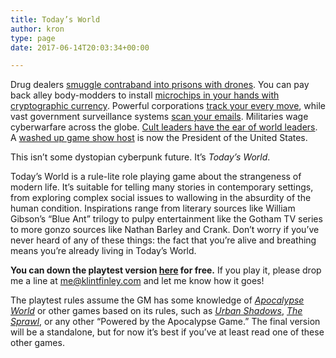 ```yaml
---
title: Today’s World
author: kron
type: page
date: 2017-06-14T20:03:34+00:00

---
```

Drug dealers [smuggle contraband into prisons with drones][1]. You can pay back alley body-modders to install [microchips in your hands with cryptographic currency][2]. Powerful corporations [track your every move][3], while vast government surveillance systems [scan your emails][4]. Militaries wage cyberwarfare across the globe. [Cult leaders have the ear of world leaders][5]. A [washed up game show host][6] is now the President of the United States.

This isn&#8217;t some dystopian cyberpunk future. It&#8217;s _Today&#8217;s World_.

Today&#8217;s World is a rule-lite role playing game about the strangeness of modern life. It&#8217;s suitable for telling many stories in contemporary settings, from exploring complex social issues to wallowing in the absurdity of the human condition. Inspirations range from literary sources like William Gibson&#8217;s &#8220;Blue Ant&#8221; trilogy to pulpy entertainment like the Gotham TV series to more gonzo sources like Nathan Barley and Crank. Don&#8217;t worry if you&#8217;ve never heard of any of these things: the fact that you&#8217;re alive and breathing means you&#8217;re already living in Today&#8217;s World.

**You can down the playtest version [here][7] for free.** If you play it, please drop me a line at me@klintfinley.com and let me know how it goes!

The playtest rules assume the GM has some knowledge of _[Apocalypse World][8]_ or other games based on its rules, such as _[Urban Shadows][9]_, _[The Sprawl][10]_, or any other &#8220;Powered by the Apocalypse Game.&#8221; The final version will be a standalone, but for now it&#8217;s best if you&#8217;ve at least read one of these other games.

 [1]: https://www.washingtonpost.com/local/prisons-try-to-stop-drones-from-delivering-drugs-porn-and-cellphones-to-inmates/2016/10/12/645fb102-800c-11e6-8d0c-fb6c00c90481_story.html
 [2]: https://motherboard.vice.com/en_us/article/this-guy-implanted-his-bitcoin-wallet-and-made-a-payment-with-his-hand
 [3]: https://ssd.eff.org/en/module/problem-mobile-phones
 [4]: http://www.reuters.com/article/us-yahoo-nsa-exclusive-idUSKCN1241YT
 [5]: http://www.bbc.com/news/world-asia-37971085
 [6]: https://en.wikipedia.org/wiki/The_Apprentice_(U.S._TV_series)#Statistics_by_season
 [7]: https://www.dropbox.com/s/w5ml27r658jwk4d/todaysworld-playtest-rules-06.pdf?dl=0
 [8]: http://apocalypse-world.com/
 [9]: http://www.magpiegames.com/our-games/urban-shadows/
 [10]: http://www.drivethrurpg.com/product/171286/The-Sprawl----MIDNIGHT